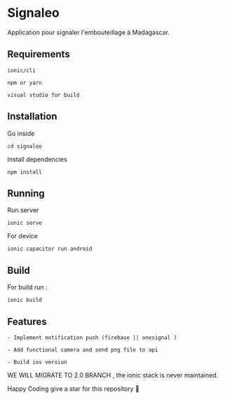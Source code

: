 # Signaleo

Application pour signaler l'embouteillage à Madagascar.

## Requirements

`ionic/cli`

`npm or yarn`

`visual studio for build`


## Installation


Go inside

`cd signaleo`

Install dependencies

`npm install`

## Running

Run server

`ionic serve`

For device 

`ionic capacitor run android`

## Build

For build run :

`ionic build`

## Features

`- Implement notification push (firebase || onesignal ) `

`- Add functional camera and send png file to api`

`- Build ios version`

WE WILL MIGRATE TO 2.0 BRANCH , the ionic stack is never maintained.

Happy Coding give a star for this repository 🥰
